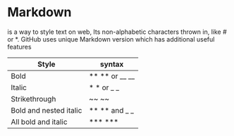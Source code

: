 # Markdown 
is a way to style text on web, Its non-alphabetic characters thrown in, like # or *.
GitHub uses unique Markdown version which has additional useful features 

 Style                |      syntax    |
----------------------|----------------
   Bold               | ** ** or __ __
   Italic             | * * or _ _
Strikethrough         | ~~ ~~
Bold and nested italic| ** ** and _ _
All bold and italic   |*** ***





